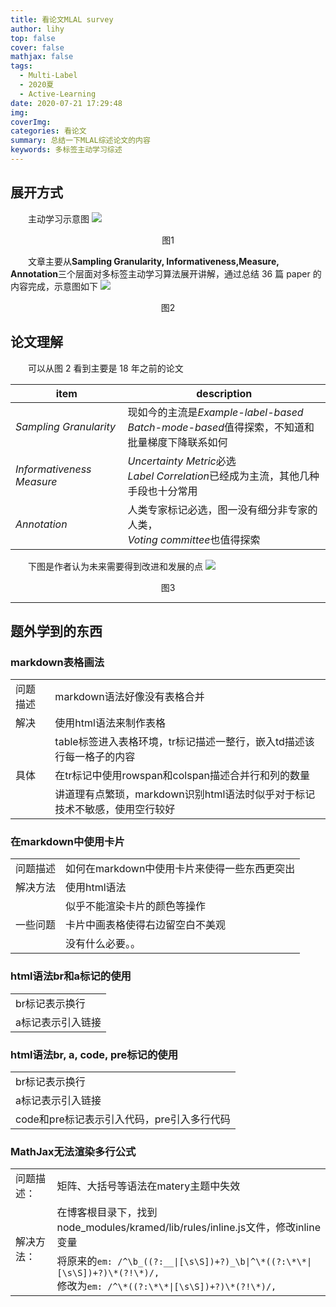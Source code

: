 ```yaml
---
title: 看论文MLAL survey
author: lihy
top: false
cover: false
mathjax: false
tags:
  - Multi-Label
  - 2020夏
  - Active-Learning
date: 2020-07-21 17:29:48
img:
coverImg:
categories: 看论文
summary: 总结一下MLAL综述论文的内容
keywords: 多标签主动学习综述
---
```


## 展开方式

&emsp;&emsp;主动学习示意图
<img src="https://www.researchgate.net/profile/Xinpeng_Xie/publication/326264220/figure/fig1/AS:646324261232642@1531107120662/The-process-of-active-learning-Ambiguous-uncertain-samples-are-selected-for-oracle-to_W640.jpg">

<center>图1</center>

&emsp;&emsp;文章主要从**Sampling Granularity, Informativeness,Measure, Annotation**三个层面对多标签主动学习算法展开讲解，通过总结 36 篇 paper 的内容完成，示意图如下
<img src="https://s1.ax1x.com/2020/07/21/UoOJtP.jpg">

<center>图2</center>

## 论文理解

&emsp;&emsp;可以从图 2 看到主要是 18 年之前的论文

| item                      | description                                                                                         |
| ------------------------- | --------------------------------------------------------------------------------------------------- |
| _Sampling Granularity_    | 现如今的主流是*Example-label-based*<br>*Batch-mode-based*值得探索，不知道和批量梯度下降联系如何 |
| _Informativeness Measure_ | *Uncertainty Metric*必选<br>*Label Correlation*已经成为主流，其他几种手段也十分常用       |
| _Annotation_              | 人类专家标记必选，图一没有细分非专家的人类，<br>*Voting committee*也值得探索                          |

&emsp;&emsp;下图是作者认为未来需要得到改进和发展的点
<img src="https://s1.ax1x.com/2020/07/21/UoOGkt.jpg">

<center>图3</center>

---

<h2>题外学到的东西</h2>
<div class="container">
  <h3>markdown表格画法</h3>
  <div class="card bg-dark text-white">
    <table>
        <tr>
          <td>问题描述</td>
          <td>markdown语法好像没有表格合并</td>
        </tr>
        <tr>
          <td>解决</td>
          <td><a herf="https://blog.csdn.net/loongshawn/article/details/72829090">使用html语法来制作表格</a></td>
        </tr>
        <tr>
          <td rowspan="3">具体</td>
          <td>table标签进入表格环境，tr标记描述一整行，嵌入td描述该行每一格子的内容</td>
        </tr>
        <tr>
          <td>在tr标记中使用rowspan和colspan描述合并行和列的数量
        </tr>
        <tr>
          <td>讲道理有点繁琐，markdown识别html语法时似乎对于标记技术不敏感，使用空行较好
        </tr>
    </table>
  </div>
</div>

<div class="container">
  <h3>在markdown中使用卡片</h3>
  <div class="card">
    <table>
      <tr>
        <td>问题描述</td>
        <td>如何在markdown中使用卡片来使得一些东西更突出
      </tr>
      <tr>
        <td>解决方法</td>
        <td>使用html语法
      </tr>
      <tr>
        <td rowspan="4">一些问题
        <td>似乎不能渲染卡片的颜色等操作
      </tr>
      <tr>
        <td>卡片中画表格使得右边留空白不美观
      </tr>
      <tr>
        <td>没有什么必要。。
      </tr>
    </table>
  </div>
</div>

<div class="container">
  <h3>html语法br和a标记的使用</h3>
  <div class="card">
    <table>
      <tr>
        <td>br标记表示换行
      </tr>
      <tr>
        <td>a标记表示引入链接
      </tr>
    </table>
  </div>
</div>

<div class="container">
  <h3>html语法br, a, code, pre标记的使用</h3>
  <div class="card">
    <table>
      <tr>
        <td>br标记表示换行
      </tr>
      <tr>
        <td>a标记表示引入链接
      </tr>
      <tr>
        <td>code和pre标记表示引入代码，pre引入多行代码
      </tr>
    </table>
  </div>
</div>

<div class="container">
  <h3>MathJax无法渲染多行公式</h3>
  <div class="card">
    <table>
      <tr>
        <td>问题描述：
        <td>矩阵、大括号等语法在matery主题中失效
      </tr>
      <tr>
        <td rowspan="2">解决方法：
        <td>在博客根目录下，找到node_modules/kramed/lib/rules/inline.js文件，修改inline变量
      </tr>
      <tr>
        <td>将原来的<code>em: /^\b_((?:__|[\s\S])+?)_\b|^\*((?:\*\*|[\s\S])+?)\*(?!\*)/,</code><br>修改为<code>em: /^\*((?:\*\*|[\s\S])+?)\*(?!\*)/,</code>
      </tr>
    </table>
  </div>
</div>
